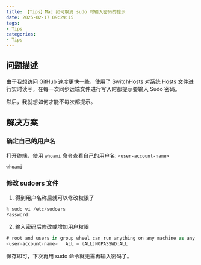 ```yaml
---
title: 【Tips】Mac 如何取消 sudo 时输入密码的提示
date: 2025-02-17 09:29:15
tags:
- Tips
categories:
- Tips
---
```


## 问题描述

由于我想访问 GitHub 速度更快一些，使用了 SwitchHosts 对系统 Hosts 文件进行实时读写，在每一次同步远端文件进行写入时都提示要输入 Sudo 密码。

然后，我就想如何才能不每次都提示。

<!-- more -->

## 解决方案

### 确定自己的用户名

打开终端，使用 `whoami` 命令查看自己的用户名: `<user-account-name>`

``` swift
whoami
```

### 修改 sudoers 文件

1. 得到用户名称后就可以修改权限了

``` swift
% sudo vi /etc/sudoers
Password: 
```

2. 输入密码后修改或增加用户权限

``` swift
# root and users in group wheel can run anything on any machine as any user
<user-account-name>   ALL = (ALL)NOPASSWD:ALL
```

保存即可，下次再用 sudo 命令就无需再输入密码了。